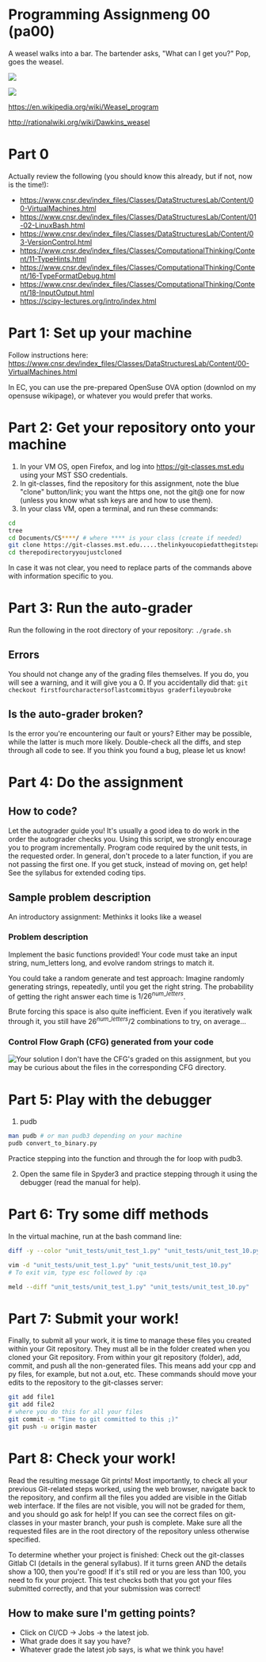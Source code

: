 # Programming Assignmeng 00 (pa00)

A weasel walks into a bar.
The bartender asks, "What can I get you?"
Pop, goes the weasel.

![](Carnivora.png)

![](MustelidaePhylogeneticTree.jpg)

https://en.wikipedia.org/wiki/Weasel_program

http://rationalwiki.org/wiki/Dawkins_weasel

# Part 0
Actually review the following (you should know this already, but if not, now is the time!):
* https://www.cnsr.dev/index_files/Classes/DataStructuresLab/Content/00-VirtualMachines.html
* https://www.cnsr.dev/index_files/Classes/DataStructuresLab/Content/01-02-LinuxBash.html
* https://www.cnsr.dev/index_files/Classes/DataStructuresLab/Content/03-VersionControl.html
* https://www.cnsr.dev/index_files/Classes/ComputationalThinking/Content/11-TypeHints.html
* https://www.cnsr.dev/index_files/Classes/ComputationalThinking/Content/16-TypeFormatDebug.html
* https://www.cnsr.dev/index_files/Classes/ComputationalThinking/Content/18-InputOutput.html
* https://scipy-lectures.org/intro/index.html


# Part 1: Set up your machine
Follow instructions here:
https://www.cnsr.dev/index_files/Classes/DataStructuresLab/Content/00-VirtualMachines.html

In EC, you can use the pre-prepared OpenSuse OVA option (downlod on my opensuse wikipage),
or whatever you would prefer that works.

# Part 2: Get your repository onto your machine
1. In your VM OS, open Firefox, and log into https://git-classes.mst.edu using your MST SSO credentials.
2. In git-classes, find the repository for this assignment, note the blue "clone" button/link; you want the https one, not the git@ one for now (unless you know what ssh keys are and how to use them).
3. In your class VM, open a terminal, and run these commands:
```sh
cd
tree 
cd Documents/CS****/ # where **** is your class (create if needed)
git clone https://git-classes.mst.edu.....thelinkyoucopiedatthegitstepabove
cd therepodirectoryyoujustcloned
```
In case it was not clear, you need to replace parts of the commands above with information specific to you.

# Part 3: Run the auto-grader
Run the following in the root directory of your repository:
`./grade.sh`

## Errors
You should not change any of the grading files themselves. 
If you do, you will see a warning, and it will give you a 0.
If you accidentally did that:
`git checkout firstfourcharactersoflastcommitbyus graderfileyoubroke`

## Is the auto-grader broken?
Is the error you're encountering our fault or yours?
Either may be possible, while the latter is much more likely.
Double-check all the diffs, and step through all code to see.
If you think you found a bug, please let us know!

# Part 4: Do the assignment

## How to code?
Let the autograder guide you! 
It's usually a good idea to do work in the order the autograder checks you.
Using this script, we strongly encourage you to program incrementally. 
Program code required by the unit tests, in the requested order. 
In general, don't procede to a later function, if you are not passing the first one.
If you get stuck, instead of moving on, get help!
See the syllabus for extended coding tips.

## Sample problem description
An introductory assignment: Methinks it looks like a weasel

### Problem description
Implement the basic functions provided!
Your code must take an input string, num\_letters long, 
and evolve random strings to match it.

You could take a random generate and test approach:
Imagine randomly generating strings,
repeatedly, until you get the right string.
The probability of getting the right answer each time is
$1/26^{num\_letters}$.

Brute forcing this space is also quite inefficient.
Even if you iteratively walk through it,
you still have $26^{num\_letters}/2$ combinations to try,
on average...

### Control Flow Graph (CFG) generated from your code
![Your solution](weasel_cfg.svg)
I don't have the CFG's graded on this assignment, 
but you may be curious about the files in the corresponding CFG directory.

# Part 5: Play with the debugger
1. pudb
```sh
man pudb # or man pudb3 depending on your machine
pudb convert_to_binary.py
```
Practice stepping into the function and through the for loop with pudb3.

2. Open the same file in Spyder3 and practice stepping through it using the debugger 
(read the manual for help).

# Part 6: Try some diff methods
In the virtual machine, run at the bash command line:
```sh
diff -y --color "unit_tests/unit_test_1.py" "unit_tests/unit_test_10.py"

vim -d "unit_tests/unit_test_1.py" "unit_tests/unit_test_10.py"
# To exit vim, type esc followed by :qa

meld --diff "unit_tests/unit_test_1.py" "unit_tests/unit_test_10.py"
```

# Part 7: Submit your work!
Finally, to submit all your work, it is time to manage these files you created within your Git repository.
They must all be in the folder created when you cloned your Git repository.
From within your git repository (folder), add, commit, and push all the non-generated files. 
This means add your cpp and py files, for example, but not a.out, etc.
These commands should move your edits to the repository to the git-classes server:
```sh
git add file1
git add file2
# where you do this for all your files
git commit -m "Time to git committed to this ;)"
git push -u origin master
```

# Part 8: Check your work!
Read the resulting message Git prints!
Most importantly, to check all your previous Git-related steps worked, using the web browser, navigate back to the repository, and confirm all the files you added are visible in the Gitlab web interface.
If the files are not visible, you will not be graded for them, and you should go ask for help!
If you can see the correct files on git-classes in your master branch, your push is complete.
Make sure all the requested files are in the root directory of the repository unless otherwise specified.

To determine whether your project is finished:
Check out the git-classes Gitlab CI (details in the general syllabus). 
If it turns green AND the details show a 100, then you're good! 
If it's still red or you are less than 100, you need to fix your project.
This test checks both that you got your files submitted correctly, and that your submission was correct!

## How to make sure I'm getting points?
* Click on CI/CD -> Jobs -> the latest job.
* What grade does it say you have?
* Whatever grade the latest job says, is what we think you have!
